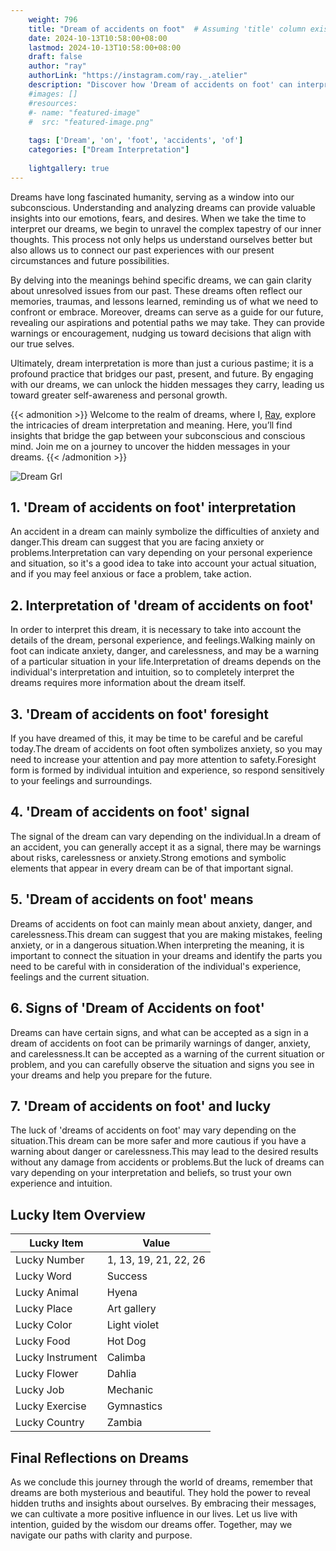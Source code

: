 ```yaml
---
    weight: 796
    title: "Dream of accidents on foot"  # Assuming 'title' column exists
    date: 2024-10-13T10:58:00+08:00
    lastmod: 2024-10-13T10:58:00+08:00
    draft: false
    author: "ray"
    authorLink: "https://instagram.com/ray._.atelier"
    description: "Discover how 'Dream of accidents on foot' can interpret your future and uncover its significant meanings in your life."
    #images: []
    #resources:
    #- name: "featured-image"
    #  src: "featured-image.png"
    
    tags: ['Dream', 'on', 'foot', 'accidents', 'of']
    categories: ["Dream Interpretation"]
    
    lightgallery: true
---
```

    
Dreams have long fascinated humanity, serving as a window into our subconscious. Understanding and analyzing dreams can provide valuable insights into our emotions, fears, and desires. When we take the time to interpret our dreams, we begin to unravel the complex tapestry of our inner thoughts. This process not only helps us understand ourselves better but also allows us to connect our past experiences with our present circumstances and future possibilities.

By delving into the meanings behind specific dreams, we can gain clarity about unresolved issues from our past. These dreams often reflect our memories, traumas, and lessons learned, reminding us of what we need to confront or embrace. Moreover, dreams can serve as a guide for our future, revealing our aspirations and potential paths we may take. They can provide warnings or encouragement, nudging us toward decisions that align with our true selves.

Ultimately, dream interpretation is more than just a curious pastime; it is a profound practice that bridges our past, present, and future. By engaging with our dreams, we can unlock the hidden messages they carry, leading us toward greater self-awareness and personal growth.

{{< admonition >}}
Welcome to the realm of dreams, where I, [Ray](https://instagram.com/ray._.atelier), explore the intricacies of dream interpretation and meaning. Here, you’ll find insights that bridge the gap between your subconscious and conscious mind. Join me on a journey to uncover the hidden messages in your dreams.
{{< /admonition >}}

![Dream Grl](https://cdn.pixabay.com/photo/2017/11/02/03/35/gothic-2910057_1280.jpg "Dream Grl")

## 1. 'Dream of accidents on foot' interpretation
An accident in a dream can mainly symbolize the difficulties of anxiety and danger.This dream can suggest that you are facing anxiety or problems.Interpretation can vary depending on your personal experience and situation, so it's a good idea to take into account your actual situation, and if you may feel anxious or face a problem, take action.

## 2. Interpretation of 'dream of accidents on foot'
In order to interpret this dream, it is necessary to take into account the details of the dream, personal experience, and feelings.Walking mainly on foot can indicate anxiety, danger, and carelessness, and may be a warning of a particular situation in your life.Interpretation of dreams depends on the individual's interpretation and intuition, so to completely interpret the dreams requires more information about the dream itself.

## 3. 'Dream of accidents on foot' foresight
If you have dreamed of this, it may be time to be careful and be careful today.The dream of accidents on foot often symbolizes anxiety, so you may need to increase your attention and pay more attention to safety.Foresight form is formed by individual intuition and experience, so respond sensitively to your feelings and surroundings.

## 4. 'Dream of accidents on foot' signal
The signal of the dream can vary depending on the individual.In a dream of an accident, you can generally accept it as a signal, there may be warnings about risks, carelessness or anxiety.Strong emotions and symbolic elements that appear in every dream can be of that important signal.

## 5. 'Dream of accidents on foot' means
Dreams of accidents on foot can mainly mean about anxiety, danger, and carelessness.This dream can suggest that you are making mistakes, feeling anxiety, or in a dangerous situation.When interpreting the meaning, it is important to connect the situation in your dreams and identify the parts you need to be careful with in consideration of the individual's experience, feelings and the current situation.

## 6. Signs of 'Dream of Accidents on foot'
Dreams can have certain signs, and what can be accepted as a sign in a dream of accidents on foot can be primarily warnings of danger, anxiety, and carelessness.It can be accepted as a warning of the current situation or problem, and you can carefully observe the situation and signs you see in your dreams and help you prepare for the future.

## 7. 'Dream of accidents on foot' and lucky
The luck of 'dreams of accidents on foot' may vary depending on the situation.This dream can be more safer and more cautious if you have a warning about danger or carelessness.This may lead to the desired results without any damage from accidents or problems.But the luck of dreams can vary depending on your interpretation and beliefs, so trust your own experience and intuition.

## Lucky Item Overview
| Lucky Item          | Value              |
|---------------|--------------------|
| Lucky Number        | 1, 13, 19, 21, 22, 26  |
| Lucky Word          | Success |
| Lucky Animal        | Hyena |
| Lucky Place         | Art gallery     |
| Lucky Color         | Light violet     |
| Lucky Food          | Hot Dog      |
| Lucky Instrument    | Calimba |
| Lucky Flower        | Dahlia    |
| Lucky Job           | Mechanic       |
| Lucky Exercise      | Gymnastics  |
| Lucky Country       | Zambia    |


##  Final Reflections on Dreams

As we conclude this journey through the world of dreams, remember that dreams are both mysterious and beautiful. They hold the power to reveal hidden truths and insights about ourselves. By embracing their messages, we can cultivate a more positive influence in our lives. Let us live with intention, guided by the wisdom our dreams offer. Together, may we navigate our paths with clarity and purpose.
